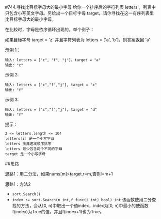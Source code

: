 #744.寻找比目标字母大的最小字母
给你一个排序后的字符列表 letters ，列表中只包含小写英文字母。另给出一个目标字母 target，请你寻找在这一有序列表里比目标字母大的最小字母。

在比较时，字母是依序循环出现的。举个例子：

如果目标字母 target = 'z' 并且字符列表为 letters = ['a', 'b']，则答案返回 'a'


示例 1：
```azure
输入: letters = ["c", "f", "j"]，target = "a"
输出: "c"
```

示例 2:
```azure
输入: letters = ["c","f","j"], target = "c"
输出: "f"
```

示例 3:
```azure
输入: letters = ["c","f","j"], target = "d"
输出: "f"
```



提示：
```azure
2 <= letters.length <= 104
letters[i] 是一个小写字母
letters 按非递减顺序排序
letters 最少包含两个不同的字母
target 是一个小写字母
```
##思路

思路1：用二分法，如果nums[m]>target,r=m,否则l=m+1

思路1：方法2

- `sort.Search()`
- `index := sort.Search(n int,f func(i int) bool) int`
  该函数使用二分查找的方法，会从[0, n)中取出一个值index，index为[0, n)中最小的使函数f(index)为True的值，并且f(index+1)也为True。
